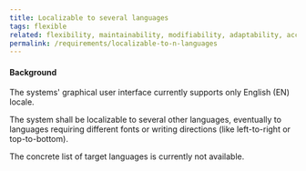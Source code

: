 ```yaml
---
title: Localizable to several languages
tags: flexible
related: flexibility, maintainability, modifiability, adaptability, accessibility, localizability, internationalization
permalink: /requirements/localizable-to-n-languages
---
```


<div class="quality-requirement" markdown="1">

#### Background

The systems' graphical user interface currently supports only English (EN) locale.

The system shall be localizable to several other languages, eventually to languages requiring different fonts or writing directions (like left-to-right or top-to-bottom).

The concrete list of target languages is currently not available.
</div><br>
